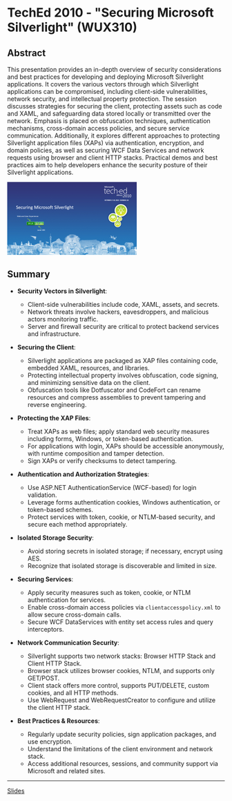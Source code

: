 # TechEd 2010 - "Securing Microsoft Silverlight" (WUX310)

## Abstract

This presentation provides an in-depth overview of security considerations and best practices for developing and deploying Microsoft Silverlight applications. It covers the various vectors through which Silverlight applications can be compromised, including client-side vulnerabilities, network security, and intellectual property protection. The session discusses strategies for securing the client, protecting assets such as code and XAML, and safeguarding data stored locally or transmitted over the network. Emphasis is placed on obfuscation techniques, authentication mechanisms, cross-domain access policies, and secure service communication. Additionally, it explores different approaches to protecting Silverlight application files (XAPs) via authentication, encryption, and domain policies, as well as securing WCF Data Services and network requests using browser and client HTTP stacks. Practical demos and best practices aim to help developers enhance the security posture of their Silverlight applications.

![WUX310](WUX310.PNG)

## Summary

- **Security Vectors in Silverlight**:
  - Client-side vulnerabilities include code, XAML, assets, and secrets.
  - Network threats involve hackers, eavesdroppers, and malicious actors monitoring traffic.
  - Server and firewall security are critical to protect backend services and infrastructure.

- **Securing the Client**:
  - Silverlight applications are packaged as XAP files containing code, embedded XAML, resources, and libraries.
  - Protecting intellectual property involves obfuscation, code signing, and minimizing sensitive data on the client.
  - Obfuscation tools like Dotfuscator and CodeFort can rename resources and compress assemblies to prevent tampering and reverse engineering.

- **Protecting the XAP Files**:
  - Treat XAPs as web files; apply standard web security measures including forms, Windows, or token-based authentication.
  - For applications with login, XAPs should be accessible anonymously, with runtime composition and tamper detection.
  - Sign XAPs or verify checksums to detect tampering.

- **Authentication and Authorization Strategies**:
  - Use ASP.NET AuthenticationService (WCF-based) for login validation.
  - Leverage forms authentication cookies, Windows authentication, or token-based schemes.
  - Protect services with token, cookie, or NTLM-based security, and secure each method appropriately.

- **Isolated Storage Security**:
  - Avoid storing secrets in isolated storage; if necessary, encrypt using AES.
  - Recognize that isolated storage is discoverable and limited in size.

- **Securing Services**:
  - Apply security measures such as token, cookie, or NTLM authentication for services.
  - Enable cross-domain access policies via `clientaccesspolicy.xml` to allow secure cross-domain calls.
  - Secure WCF DataServices with entity set access rules and query interceptors.

- **Network Communication Security**:
  - Silverlight supports two network stacks: Browser HTTP Stack and Client HTTP Stack.
  - Browser stack utilizes browser cookies, NTLM, and supports only GET/POST.
  - Client stack offers more control, supports PUT/DELETE, custom cookies, and all HTTP methods.
  - Use WebRequest and WebRequestCreator to configure and utilize the client HTTP stack.

- **Best Practices & Resources**:
  - Regularly update security policies, sign application packages, and use encryption.
  - Understand the limitations of the client environment and network stack.
  - Access additional resources, sessions, and community support via Microsoft and related sites.

---

[Slides](slides.pdf)